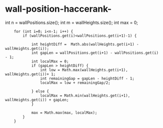 # wall-position-haccerank-
   
int n = wallPositions.size();
        int m = wallHeights.size();
        int max = 0;

        for (int i=0; i<n-1; i++) {
            if (wallPositions.get(i)<wallPositions.get(i+1)-1) {
             
                int heightDiff =  Math.abs(wallHeights.get(i+1) - wallHeights.get(i));
                int gapLen = wallPositions.get(i+1) - wallPositions.get(i) - 1;
                int localMax = 0;
                if (gapLen > heightDiff) {
                    int low = Math.max(wallHeights.get(i+1), wallHeights.get(i))+ 1;
                    int remainingGap = gapLen - heightDiff - 1;
                    localMax = low + remainingGap/2;

                } else {
                    localMax = Math.min(wallHeights.get(i+1), wallHeights.get(i)) + gapLen;
                }

                max = Math.max(max, localMax);
            }
        }
